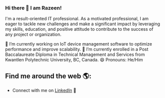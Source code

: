 ### Hi there 👋 I am Razeen!
I'm a result-oriented IT professional. 
As a motivated professional, I am eager to tackle new challenges and make a significant impact by leveraging my skills, education, and positive attitude to contribute to the success of any project or organization.

🔭 I’m currently working on IoT device management software to optimize performance and improve scalability. 
🌱 I’m currently enrolled in a Post Baccalaureate Diploma in Technical Management and Services from Kwantlen Polytechnic University, BC, Canada.
😄 Pronouns: He/Him

## Find me around the web 🌎:
- Connect with me on <a href="https://www.linkedin.com/in/razeen-muhajireen/">LinkedIn</a> 💼

<!--
**RazBiz/RazBiz** is a ✨ _special_ ✨ repository because its `README.md` (this file) appears on your GitHub profile.

Here are some ideas to get you started:

- 🔭 I’m currently working on ...
- 🌱 I’m currently learning ...
- 👯 I’m looking to collaborate on ...
- 🤔 I’m looking for help with ...
- 💬 Ask me about ...
- 📫 How to reach me: ...
- 😄 Pronouns: 
- ⚡ Fun fact: 
-->
